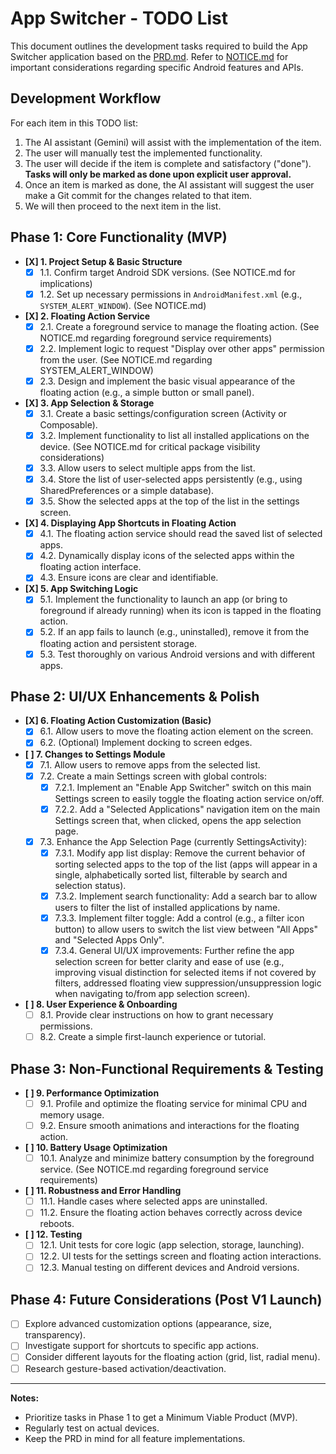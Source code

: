 # App Switcher - TODO List

This document outlines the development tasks required to build the App Switcher application based on the [PRD.md](PRD.md). Refer to [NOTICE.md](NOTICE.md) for important considerations regarding specific Android features and APIs.

## Development Workflow

For each item in this TODO list:
1.  The AI assistant (Gemini) will assist with the implementation of the item.
2.  The user will manually test the implemented functionality.
3.  The user will decide if the item is complete and satisfactory ("done"). **Tasks will only be marked as done upon explicit user approval.**
4.  Once an item is marked as done, the AI assistant will suggest the user make a Git commit for the changes related to that item.
5.  We will then proceed to the next item in the list.

## Phase 1: Core Functionality (MVP)

*   **[X] 1. Project Setup & Basic Structure**
    *   [X] 1.1. Confirm target Android SDK versions. (See NOTICE.md for implications)
    *   [X] 1.2. Set up necessary permissions in `AndroidManifest.xml` (e.g., `SYSTEM_ALERT_WINDOW`). (See NOTICE.md)
*   **[X] 2. Floating Action Service**
    *   [X] 2.1. Create a foreground service to manage the floating action. (See NOTICE.md regarding foreground service requirements)
    *   [X] 2.2. Implement logic to request "Display over other apps" permission from the user. (See NOTICE.md regarding SYSTEM_ALERT_WINDOW)
    *   [X] 2.3. Design and implement the basic visual appearance of the floating action (e.g., a simple button or small panel).
*   **[X] 3. App Selection & Storage**
    *   [X] 3.1. Create a basic settings/configuration screen (Activity or Composable).
    *   [X] 3.2. Implement functionality to list all installed applications on the device. (See NOTICE.md for critical package visibility considerations)
    *   [X] 3.3. Allow users to select multiple apps from the list.
    *   [X] 3.4. Store the list of user-selected apps persistently (e.g., using SharedPreferences or a simple database).
    *   [X] 3.5. Show the selected apps at the top of the list in the settings screen.
*   **[X] 4. Displaying App Shortcuts in Floating Action**
    *   [X] 4.1. The floating action service should read the saved list of selected apps.
    *   [X] 4.2. Dynamically display icons of the selected apps within the floating action interface.
    *   [X] 4.3. Ensure icons are clear and identifiable.
*   **[X] 5. App Switching Logic**
    *   [X] 5.1. Implement the functionality to launch an app (or bring to foreground if already running) when its icon is tapped in the floating action.
    *   [X] 5.2. If an app fails to launch (e.g., uninstalled), remove it from the floating action and persistent storage.
    *   [X] 5.3. Test thoroughly on various Android versions and with different apps.

## Phase 2: UI/UX Enhancements & Polish

*   **[X] 6. Floating Action Customization (Basic)**
    *   [X] 6.1. Allow users to move the floating action element on the screen.
    *   [X] 6.2. (Optional) Implement docking to screen edges.
*   **[ ] 7. Changes to Settings Module**
    *   [X] 7.1. Allow users to remove apps from the selected list.
    *   [X] 7.2. Create a main Settings screen with global controls:
        *   [X] 7.2.1. Implement an "Enable App Switcher" switch on this main Settings screen to easily toggle the floating action service on/off.
        *   [X] 7.2.2. Add a "Selected Applications" navigation item on the main Settings screen that, when clicked, opens the app selection page.
    *   [X] 7.3. Enhance the App Selection Page (currently SettingsActivity):
        *   [X] 7.3.1. Modify app list display: Remove the current behavior of sorting selected apps to the top of the list (apps will appear in a single, alphabetically sorted list, filterable by search and selection status).
        *   [X] 7.3.2. Implement search functionality: Add a search bar to allow users to filter the list of installed applications by name.
        *   [X] 7.3.3. Implement filter toggle: Add a control (e.g., a filter icon button) to allow users to switch the list view between "All Apps" and "Selected Apps Only".
        *   [X] 7.3.4. General UI/UX improvements: Further refine the app selection screen for better clarity and ease of use (e.g., improving visual distinction for selected items if not covered by filters, addressed floating view suppression/unsuppression logic when navigating to/from app selection screen).
*   **[ ] 8. User Experience & Onboarding**
    *   [ ] 8.1. Provide clear instructions on how to grant necessary permissions.
    *   [ ] 8.2. Create a simple first-launch experience or tutorial.

## Phase 3: Non-Functional Requirements & Testing

*   **[ ] 9. Performance Optimization**
    *   [ ] 9.1. Profile and optimize the floating service for minimal CPU and memory usage.
    *   [ ] 9.2. Ensure smooth animations and interactions for the floating action.
*   **[ ] 10. Battery Usage Optimization**
    *   [ ] 10.1. Analyze and minimize battery consumption by the foreground service. (See NOTICE.md regarding foreground service requirements)
*   **[ ] 11. Robustness and Error Handling**
    *   [ ] 11.1. Handle cases where selected apps are uninstalled.
    *   [ ] 11.2. Ensure the floating action behaves correctly across device reboots.
*   **[ ] 12. Testing**
    *   [ ] 12.1. Unit tests for core logic (app selection, storage, launching).
    *   [ ] 12.2. UI tests for the settings screen and floating action interactions.
    *   [ ] 12.3. Manual testing on different devices and Android versions.

## Phase 4: Future Considerations (Post V1 Launch)

*   [ ] Explore advanced customization options (appearance, size, transparency).
*   [ ] Investigate support for shortcuts to specific app actions.
*   [ ] Consider different layouts for the floating action (grid, list, radial menu).
*   [ ] Research gesture-based activation/deactivation.

---

**Notes:**
*   Prioritize tasks in Phase 1 to get a Minimum Viable Product (MVP).
*   Regularly test on actual devices.
*   Keep the PRD in mind for all feature implementations.

